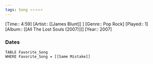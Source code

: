 ```yaml
---
tags: Song ⭐⭐⭐⭐⭐ 
---
```

[Time:: 4:59]
[Artist:: [[James Blunt]] ]
[Genre:: Pop Rock]
[Played:: 1]
[Album:: [[All The Lost Souls (2007)]]]
[Year:: 2007]
### Dates
````dataview
TABLE Favorite_Song
WHERE Favorite_Song = [[Same Mistake]]
````